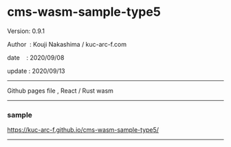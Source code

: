 ﻿# cms-wasm-sample-type5

 Version: 0.9.1

 Author  : Kouji Nakashima / kuc-arc-f.com

 date    : 2020/09/08

 update : 2020/09/13

***

Github pages file , React / Rust wasm

***
### sample 

https://kuc-arc-f.github.io/cms-wasm-sample-type5/

***

